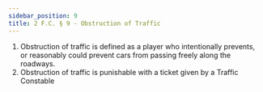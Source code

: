 ```yaml
---
sidebar_position: 9
title: 2 F.C. § 9 - Obstruction of Traffic
---
```


<ol>
	<li>Obstruction of traffic is defined as a player who intentionally prevents, or reasonably could prevent cars from passing freely along the roadways.</li>
	<li>Obstruction of traffic is punishable with a ticket given by a Traffic Constable</li>
</ol>